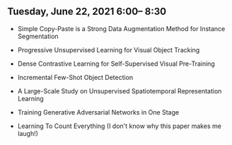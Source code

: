 ## Tuesday, June 22, 2021   6:00– 8:30

* Simple Copy-Paste is a Strong Data Augmentation Method for Instance Segmentation

* Progressive Unsupervised Learning for Visual Object Tracking

* Dense Contrastive Learning for Self-Supervised Visual Pre-Training

* Incremental Few-Shot Object Detection

* A Large-Scale Study on Unsupervised Spatiotemporal Representation Learning

* Training Generative Adversarial Networks in One Stage	

* Learning To Count Everything (I don't know why this paper makes me laugh!)
